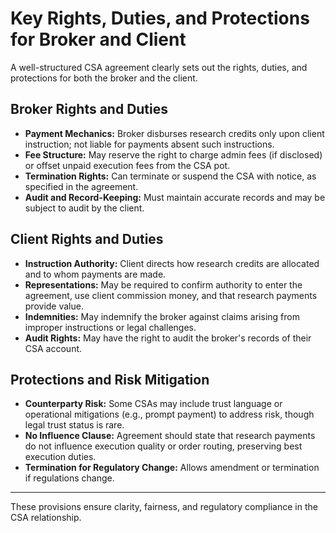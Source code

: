 # Key Rights, Duties, and Protections for Broker and Client

A well-structured CSA agreement clearly sets out the rights, duties, and protections for both the broker and the client.

## Broker Rights and Duties
- **Payment Mechanics:** Broker disburses research credits only upon client instruction; not liable for payments absent such instructions.
- **Fee Structure:** May reserve the right to charge admin fees (if disclosed) or offset unpaid execution fees from the CSA pot.
- **Termination Rights:** Can terminate or suspend the CSA with notice, as specified in the agreement.
- **Audit and Record-Keeping:** Must maintain accurate records and may be subject to audit by the client.

## Client Rights and Duties
- **Instruction Authority:** Client directs how research credits are allocated and to whom payments are made.
- **Representations:** May be required to confirm authority to enter the agreement, use client commission money, and that research payments provide value.
- **Indemnities:** May indemnify the broker against claims arising from improper instructions or legal challenges.
- **Audit Rights:** May have the right to audit the broker's records of their CSA account.

## Protections and Risk Mitigation
- **Counterparty Risk:** Some CSAs may include trust language or operational mitigations (e.g., prompt payment) to address risk, though legal trust status is rare.
- **No Influence Clause:** Agreement should state that research payments do not influence execution quality or order routing, preserving best execution duties.
- **Termination for Regulatory Change:** Allows amendment or termination if regulations change.

---

These provisions ensure clarity, fairness, and regulatory compliance in the CSA relationship. 